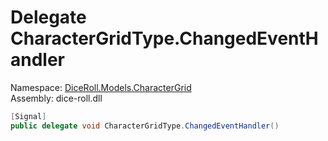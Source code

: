# <a id="DiceRoll_Models_CharacterGrid_CharacterGridType_ChangedEventHandler"></a> Delegate CharacterGridType.ChangedEventHandler

Namespace: [DiceRoll.Models.CharacterGrid](DiceRoll.Models.CharacterGrid.md)  
Assembly: dice\-roll.dll  

```csharp
[Signal]
public delegate void CharacterGridType.ChangedEventHandler()
```

